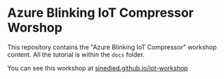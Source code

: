 # Azure Blinking IoT Compressor Worshop

This repository contains the "Azure Blinking IoT Compressor" workshop content.
All the tutorial is within the `docs` folder.

You can see this workshop at [sinedied.github.io/iot-workshop](https://sinedied.github.io/iot-workshop)